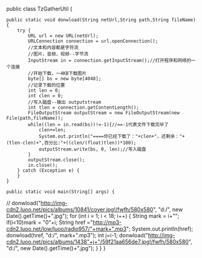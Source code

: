 public class TzGatherUtil {

	public static void donwload(String netUrl,String path,String fileName) {
		try {
			URL url = new URL(netUrl);
			URLConnection connection = url.openConnection();
			//文本和内容都是字符流
			//图片，音频，视频--字节流
			InputStream in = connection.getInputStream();//打开程序和网络的一个连接
			//开始下载，一4KB下载图片
			byte[] bs = new byte[4048];
			//记录下载的位置
			int len = 0;
			int clen = 0;
			//写入磁盘--输出 outputstream
			int tlen = connection.getContentLength();
			FileOutputStream outputStream = new FileOutputStream(new File(path,fileName));
			while((len = in.read(bs))!=-1){//==-1代表文件下载完毕了
				clen+=len;
				System.out.println("====你已经下载了："+clen+"，还剩余："+(tlen-clen)+",百分比:"+((clen/(float)tlen))*100);
				outputStream.write(bs, 0, len);//写入磁盘
			}
			outputStream.close();
			in.close();
		} catch (Exception e) {
		}
	}
	
	public static void main(String[] args) {
//		donwload("http://img-cdn2.luoo.net/pics/albums/10841/cover.jpg!/fwfh/580x580", "d:/", new Date().getTime()+".jpg");
		for (int i = 1; i < 18; i++) {
			String mark = i+"";
			if(i<10)mark = "0"+i;
			String href ="http://mp3-cdn2.luoo.net/low/luoo/radio957/"+mark+".mp3";
			System.out.println(href);
			donwload(href, "d:/", mark+".mp3");
			int j=i-1;
			donwload("http://img-cdn2.luoo.net/pics/albums/1438"+j+"/59f21aa656de7.jpg!/fwfh/580x580", "d:/", new Date().getTime()+".jpg");
		}
	}
}
